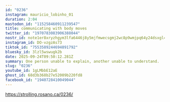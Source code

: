```yaml
---
id: "0236"
instagram: mauricio_lobinho_01
duration: 2:04
mastodon_id: "115258460911239547"
title: communicating with body moves
twitter_id: "1970783083906388044"
nostr_id: note1er8xryzhgym3lfa6446j8y5mjfmwecsgmj2wc8p9wmjpq64y24dsxgl4r7
instagram_id: DO-vzgzAs73
tiktok_id: "7553589244694891792"
bluesky_id: 3lzl5wswugk2b
date: 2025-09-24T09:50:12.281Z
summary: One person unable to explain, another unable to understand.
slug: "0236"
youtube_id: 1gLMbbE12aE
ghost_id: 68d3b368b27e52009b220fd8
facebook_id: "1940728410049044"
---
```

https://strolling.rosano.ca/0236/
